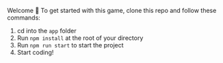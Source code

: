 Welcome 👋
To get started with this game, clone this repo and follow these commands:

1. cd into the `app` folder
2. Run `npm install` at the root of your directory
3. Run `npm run start` to start the project
4. Start coding!
